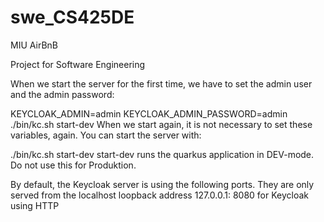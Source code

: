 # swe_CS425DE
MIU AirBnB

Project for Software Engineering

When we start the server for the first time, we have to set the admin user and the admin password:

KEYCLOAK_ADMIN=admin KEYCLOAK_ADMIN_PASSWORD=admin ./bin/kc.sh start-dev
When we start again, it is not necessary to set these variables, again. You can start the server with:

./bin/kc.sh start-dev
start-dev runs the quarkus application in DEV-mode. Do not use this for Produktion.

By default, the Keycloak server is using the following ports. They are only served from the localhost loopback address 127.0.0.1:
8080 for Keycloak using HTTP
